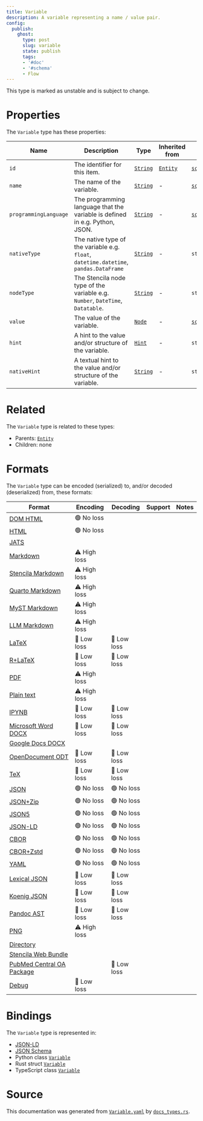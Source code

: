 ```yaml
---
title: Variable
description: A variable representing a name / value pair.
config:
  publish:
    ghost:
      type: post
      slug: variable
      state: publish
      tags:
      - '#doc'
      - '#schema'
      - Flow
---
```


This type is marked as unstable and is subject to change.

# Properties

The `Variable` type has these properties:

| Name                  | Description                                                                           | Type                                                               | Inherited from                                                     | `JSON-LD @id`                                                          | Aliases                                        |
| --------------------- | ------------------------------------------------------------------------------------- | ------------------------------------------------------------------ | ------------------------------------------------------------------ | ---------------------------------------------------------------------- | ---------------------------------------------- |
| `id`                  | The identifier for this item.                                                         | [`String`](https://stencila.ghost.io/docs/reference/schema/string) | [`Entity`](https://stencila.ghost.io/docs/reference/schema/entity) | [`schema:id`](https://schema.org/id)                                   | -                                              |
| `name`                | The name of the variable.                                                             | [`String`](https://stencila.ghost.io/docs/reference/schema/string) | -                                                                  | [`schema:name`](https://schema.org/name)                               | -                                              |
| `programmingLanguage` | The programming language that the variable is defined in e.g. Python, JSON.           | [`String`](https://stencila.ghost.io/docs/reference/schema/string) | -                                                                  | [`schema:programmingLanguage`](https://schema.org/programmingLanguage) | `programming-language`, `programming_language` |
| `nativeType`          | The native type of the variable e.g. `float`, `datetime.datetime`, `pandas.DataFrame` | [`String`](https://stencila.ghost.io/docs/reference/schema/string) | -                                                                  | `stencila:nativeType`                                                  | `native-type`, `native_type`                   |
| `nodeType`            | The Stencila node type of the variable e.g. `Number`, `DateTime`, `Datatable`.        | [`String`](https://stencila.ghost.io/docs/reference/schema/string) | -                                                                  | `stencila:nodeType`                                                    | `node-type`, `node_type`                       |
| `value`               | The value of the variable.                                                            | [`Node`](https://stencila.ghost.io/docs/reference/schema/node)     | -                                                                  | [`schema:value`](https://schema.org/value)                             | -                                              |
| `hint`                | A hint to the value and/or structure of the variable.                                 | [`Hint`](https://stencila.ghost.io/docs/reference/schema/hint)     | -                                                                  | `stencila:hint`                                                        | -                                              |
| `nativeHint`          | A textual hint to the value and/or structure of the variable.                         | [`String`](https://stencila.ghost.io/docs/reference/schema/string) | -                                                                  | `stencila:nativeHint`                                                  | `native-hint`, `native_hint`                   |

# Related

The `Variable` type is related to these types:

- Parents: [`Entity`](https://stencila.ghost.io/docs/reference/schema/entity)
- Children: none

# Formats

The `Variable` type can be encoded (serialized) to, and/or decoded (deserialized) from, these formats:

| Format                                                                               | Encoding     | Decoding   | Support | Notes |
| ------------------------------------------------------------------------------------ | ------------ | ---------- | ------- | ----- |
| [DOM HTML](https://stencila.ghost.io/docs/reference/formats/dom.html)                | 🟢 No loss    |            |         |
| [HTML](https://stencila.ghost.io/docs/reference/formats/html)                        | 🟢 No loss    |            |         |
| [JATS](https://stencila.ghost.io/docs/reference/formats/jats)                        |              |            |         |
| [Markdown](https://stencila.ghost.io/docs/reference/formats/md)                      | ⚠️ High loss |            |         |
| [Stencila Markdown](https://stencila.ghost.io/docs/reference/formats/smd)            | ⚠️ High loss |            |         |
| [Quarto Markdown](https://stencila.ghost.io/docs/reference/formats/qmd)              | ⚠️ High loss |            |         |
| [MyST Markdown](https://stencila.ghost.io/docs/reference/formats/myst)               | ⚠️ High loss |            |         |
| [LLM Markdown](https://stencila.ghost.io/docs/reference/formats/llmd)                | ⚠️ High loss |            |         |
| [LaTeX](https://stencila.ghost.io/docs/reference/formats/latex)                      | 🔷 Low loss   | 🔷 Low loss |         |
| [R+LaTeX](https://stencila.ghost.io/docs/reference/formats/rnw)                      | 🔷 Low loss   | 🔷 Low loss |         |
| [PDF](https://stencila.ghost.io/docs/reference/formats/pdf)                          | ⚠️ High loss |            |         |
| [Plain text](https://stencila.ghost.io/docs/reference/formats/text)                  | ⚠️ High loss |            |         |
| [IPYNB](https://stencila.ghost.io/docs/reference/formats/ipynb)                      | 🔷 Low loss   | 🔷 Low loss |         |
| [Microsoft Word DOCX](https://stencila.ghost.io/docs/reference/formats/docx)         | 🔷 Low loss   | 🔷 Low loss |         |
| [Google Docs DOCX](https://stencila.ghost.io/docs/reference/formats/gdocx)           |              |            |         |
| [OpenDocument ODT](https://stencila.ghost.io/docs/reference/formats/odt)             | 🔷 Low loss   | 🔷 Low loss |         |
| [TeX](https://stencila.ghost.io/docs/reference/formats/tex)                          | 🔷 Low loss   | 🔷 Low loss |         |
| [JSON](https://stencila.ghost.io/docs/reference/formats/json)                        | 🟢 No loss    | 🟢 No loss  |         |
| [JSON+Zip](https://stencila.ghost.io/docs/reference/formats/json.zip)                | 🟢 No loss    | 🟢 No loss  |         |
| [JSON5](https://stencila.ghost.io/docs/reference/formats/json5)                      | 🟢 No loss    | 🟢 No loss  |         |
| [JSON-LD](https://stencila.ghost.io/docs/reference/formats/jsonld)                   | 🟢 No loss    | 🟢 No loss  |         |
| [CBOR](https://stencila.ghost.io/docs/reference/formats/cbor)                        | 🟢 No loss    | 🟢 No loss  |         |
| [CBOR+Zstd](https://stencila.ghost.io/docs/reference/formats/cbor.zstd)              | 🟢 No loss    | 🟢 No loss  |         |
| [YAML](https://stencila.ghost.io/docs/reference/formats/yaml)                        | 🟢 No loss    | 🟢 No loss  |         |
| [Lexical JSON](https://stencila.ghost.io/docs/reference/formats/lexical)             | 🔷 Low loss   | 🔷 Low loss |         |
| [Koenig JSON](https://stencila.ghost.io/docs/reference/formats/koenig)               | 🔷 Low loss   | 🔷 Low loss |         |
| [Pandoc AST](https://stencila.ghost.io/docs/reference/formats/pandoc)                | 🔷 Low loss   | 🔷 Low loss |         |
| [PNG](https://stencila.ghost.io/docs/reference/formats/png)                          | ⚠️ High loss |            |         |
| [Directory](https://stencila.ghost.io/docs/reference/formats/directory)              |              |            |         |
| [Stencila Web Bundle](https://stencila.ghost.io/docs/reference/formats/swb)          |              |            |         |
| [PubMed Central OA Package](https://stencila.ghost.io/docs/reference/formats/pmcoap) |              | 🔷 Low loss |         |
| [Debug](https://stencila.ghost.io/docs/reference/formats/debug)                      | 🔷 Low loss   |            |         |

# Bindings

The `Variable` type is represented in:

- [JSON-LD](https://stencila.org/Variable.jsonld)
- [JSON Schema](https://stencila.org/Variable.schema.json)
- Python class [`Variable`](https://github.com/stencila/stencila/blob/main/python/python/stencila/types/variable.py)
- Rust struct [`Variable`](https://github.com/stencila/stencila/blob/main/rust/schema/src/types/variable.rs)
- TypeScript class [`Variable`](https://github.com/stencila/stencila/blob/main/ts/src/types/Variable.ts)

# Source

This documentation was generated from [`Variable.yaml`](https://github.com/stencila/stencila/blob/main/schema/Variable.yaml) by [`docs_types.rs`](https://github.com/stencila/stencila/blob/main/rust/schema-gen/src/docs_types.rs).
